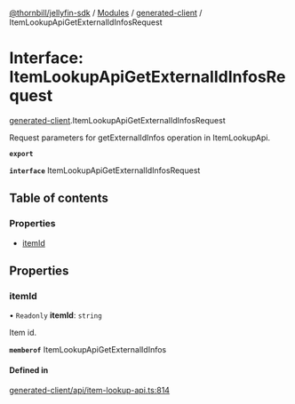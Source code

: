 [@thornbill/jellyfin-sdk](../README.md) / [Modules](../modules.md) / [generated-client](../modules/generated_client.md) / ItemLookupApiGetExternalIdInfosRequest

# Interface: ItemLookupApiGetExternalIdInfosRequest

[generated-client](../modules/generated_client.md).ItemLookupApiGetExternalIdInfosRequest

Request parameters for getExternalIdInfos operation in ItemLookupApi.

**`export`**

**`interface`** ItemLookupApiGetExternalIdInfosRequest

## Table of contents

### Properties

- [itemId](generated_client.ItemLookupApiGetExternalIdInfosRequest.md#itemid)

## Properties

### itemId

• `Readonly` **itemId**: `string`

Item id.

**`memberof`** ItemLookupApiGetExternalIdInfos

#### Defined in

[generated-client/api/item-lookup-api.ts:814](https://github.com/thornbill/jellyfin-sdk-typescript/blob/eb13db7/src/generated-client/api/item-lookup-api.ts#L814)
